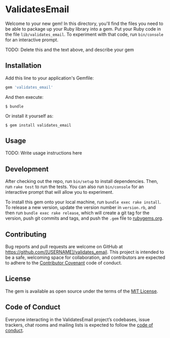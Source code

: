 # ValidatesEmail

Welcome to your new gem! In this directory, you'll find the files you need to be able to package up your Ruby library into a gem. Put your Ruby code in the file `lib/validates_email`. To experiment with that code, run `bin/console` for an interactive prompt.

TODO: Delete this and the text above, and describe your gem

## Installation

Add this line to your application's Gemfile:

```ruby
gem 'validates_email'
```

And then execute:

    $ bundle

Or install it yourself as:

    $ gem install validates_email

## Usage

TODO: Write usage instructions here

## Development

After checking out the repo, run `bin/setup` to install dependencies. Then, run `rake test` to run the tests. You can also run `bin/console` for an interactive prompt that will allow you to experiment.

To install this gem onto your local machine, run `bundle exec rake install`. To release a new version, update the version number in `version.rb`, and then run `bundle exec rake release`, which will create a git tag for the version, push git commits and tags, and push the `.gem` file to [rubygems.org](https://rubygems.org).

## Contributing

Bug reports and pull requests are welcome on GitHub at https://github.com/[USERNAME]/validates_email. This project is intended to be a safe, welcoming space for collaboration, and contributors are expected to adhere to the [Contributor Covenant](http://contributor-covenant.org) code of conduct.

## License

The gem is available as open source under the terms of the [MIT License](http://opensource.org/licenses/MIT).

## Code of Conduct

Everyone interacting in the ValidatesEmail project’s codebases, issue trackers, chat rooms and mailing lists is expected to follow the [code of conduct](https://github.com/[USERNAME]/validates_email/blob/master/CODE_OF_CONDUCT.md).
